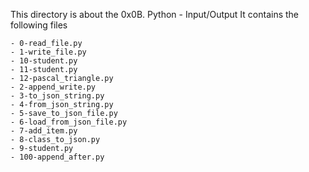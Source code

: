 This directory is about the 0x0B. Python - Input/Output
It contains the following files

    - 0-read_file.py
    - 1-write_file.py
    - 10-student.py
    - 11-student.py
    - 12-pascal_triangle.py
    - 2-append_write.py
    - 3-to_json_string.py
    - 4-from_json_string.py
    - 5-save_to_json_file.py
    - 6-load_from_json_file.py
    - 7-add_item.py
    - 8-class_to_json.py
    - 9-student.py
    - 100-append_after.py
